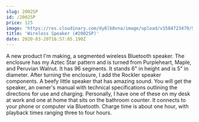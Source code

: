 ```yaml
---
slug: 2002SP
id: /2002SP
price: 125
image: 'https://res.cloudinary.com/dy6lb8vna/image/upload/v1584723470/SP2002.jpg'
title: 'Wireless Speaker (#2002SP)'
date: 2020-03-20T16:57:05.190Z
---
```

A new product I'm making, a segmented wireless Bluetooth speaker.  The enclosure has my Aztec Star pattern and is turned from Purpleheart, Maple, and Peruvian Walnut.  It has 96 segments.  It stands 6" in height and is 5" in diameter.  After turning the enclosure, I add the Rockler speaker components.  A beefy little speaker that has amazing sound.  You will get the speaker, an owner's manual with technical specifications outlining the directions for use and charging.  Personally, I have one of these on my desk at work and one at home that sits on the bathroom counter.  It connects to your phone or computer via Bluetooth.  Charge time is about one hour, with playback times ranging three to four hours.